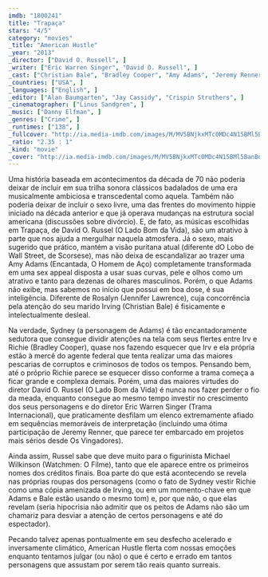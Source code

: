 ```yaml
---
imdb: "1800241"
title: "Trapaça"
stars: "4/5"
category: "movies"
_title: "American Hustle"
_year: "2013"
_director: ["David O. Russell", ]
_writer: ["Eric Warren Singer", "David O. Russell", ]
_cast: ["Christian Bale", "Bradley Cooper", "Amy Adams", "Jeremy Renner", "Jennifer Lawrence", "Louis C.K.", "Jack Huston", "Michael Peña", "Shea Whigham", ]
_countries: ["USA", ]
_languages: ["English", ]
_editor: ["Alan Baumgarten", "Jay Cassidy", "Crispin Struthers", ]
_cinematographer: ["Linus Sandgren", ]
_music: ["Danny Elfman", ]
_genres: ["Crime", ]
_runtimes: ["138", ]
_fullcover: "http://ia.media-imdb.com/images/M/MV5BNjkxMTc0MDc4N15BMl5BanBnXkFtZTgwODUyNTI1MDE@.jpg"
_ratio: "2.35 : 1"
_kind: "movie"
_cover: "http://ia.media-imdb.com/images/M/MV5BNjkxMTc0MDc4N15BMl5BanBnXkFtZTgwODUyNTI1MDE@._V1._SX94_SY140_.jpg"
---
```


Uma história baseada em acontecimentos da década de 70 não poderia deixar de incluir em sua trilha sonora clássicos badalados de uma era musicalmente ambiciosa e transcedental como aquela. Também não poderia deixar de incluir o sexo livre, uma das frentes do movimento hippie iniciado na década anterior e que já operava mudanças na estrutura social americana (discussões sobre divórcio). E, de fato, as músicas escolhidas em Trapaça, de David O. Russel (O Lado Bom da Vida), são um atrativo à parte que nos ajuda a mergulhar naquela atmosfera. Já o sexo, mais sugerido que prático, mantém a visão puritana atual (diferente dO Lobo de Wall Street, de Scorsese), mas não deixa de escandalizar ao trazer uma Amy Adams (Encantada, O Homem de Aço) completamente transformada em uma sex appeal disposta a usar suas curvas, pele e olhos como um atrativo e tanto para dezenas de olhares masculinos. Porém, o que Adams não exibe, mas sabemos no início que possui em boa dose, é sua inteligência. Diferente de Rosalyn (Jennifer Lawrence), cuja concorrência pela atenção do seu marido Irving (Christian Bale) é fisicamente e intelectualmente desleal.

Na verdade, Sydney (a personagem de Adams) é tão encantadoramente sedutora que consegue dividir atenções na tela com seus flertes entre Irv e Richie (Bradley Cooper), quase nos fazendo esquecer que Irv e ela própria estão à mercê do agente federal que tenta realizar uma das maiores pescarias de corruptos e criminosos de todos os tempos. Pensando bem, até o próprio Richie parece se esquecer disso conforme a trama começa a ficar grande e complexa demais. Porém, uma das maiores virtudes do diretor David O. Russel (O Lado Bom da Vida) é nunca nos fazer perder o fio da meada, enquanto consegue ao mesmo tempo investir no crescimento dos seus personagens e do diretor Eric Warren Singer (Trama Internacional), que praticamente desfilam um elenco extremamente afiado em sequências memoráveis de interpretação (incluindo uma ótima participação de Jeremy Renner, que parece ter embarcado em projetos mais sérios desde Os Vingadores).

Ainda assim, Russel sabe que deve muito para o figurinista Michael Wilkinson (Watchmen: O Filme), tanto que ele aparece entre os primeiros nomes dos créditos finais. Boa parte do que está acontecendo se revela nas próprias roupas dos personagens (como o fato de Sydney vestir Richie como uma cópia amenizada de Irving, ou em um momento-chave em que Adams e Bale estão usando o mesmo tom) e, por que não, o que elas revelam (seria hipocrisia não admitir que os peitos de Adams não são um chamariz para desviar a atenção de certos personagens e até do espectador).

Pecando talvez apenas pontualmente em seu desfecho acelerado e inversamente climático, American Hustle flerta com nossas emoções enquanto tentamos julgar (ou não) o que é certo e errado em tantos personagens que assustam por serem tão reais quanto surreais.
